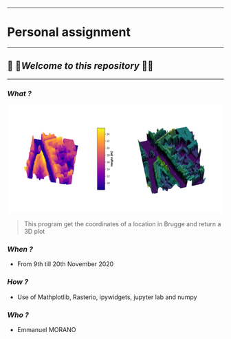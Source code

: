 ___
# Personal assignment
___
##  :rocket: :rocket:*Welcome to this repository*  :rocket::rocket:
___
### *What ?*
![Result](Figure5.png)
>This program get the coordinates of a location in Brugge and return a 3D plot



### *When ?*
* From 9th till 20th November 2020

### *How ?*
* Use of Mathplotlib, Rasterio, ipywidgets, jupyter lab and numpy

### *Who ?*
* Emmanuel MORANO
